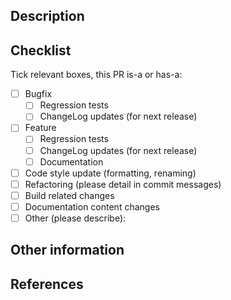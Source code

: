 <!--- Please provide a general **summary** of your changes in the title above -->

## Description

<!-- A description of changes in the pull request: detailing *why* the changes are made. -->


<!-- Remember to assign a reviewer, or use @mentions if you are not a member of the org. -->

## Checklist

Tick relevant boxes, this PR is-a or has-a:

- [ ] Bugfix
  - [ ] Regression tests
  - [ ] ChangeLog updates (for next release)
- [ ] Feature
  - [ ] Regression tests
  - [ ] ChangeLog updates (for next release)
  - [ ] Documentation
- [ ] Code style update (formatting, renaming)
- [ ] Refactoring (please detail in commit messages)
- [ ] Build related changes
- [ ] Documentation content changes
- [ ] Other (please describe):

## Other information

<!-- Any other relevant information to the PR, e.g., screenshots of before and after the change. -->

## References

<!-- Please list references to related issue(s) -->
